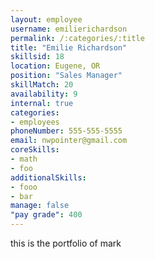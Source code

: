 ```yaml
--- 
layout: employee 
username: emilierichardson
permalink: /:categories/:title 
title: "Emilie Richardson" 
skillsid: 18 
location: Eugene, OR
position: "Sales Manager"
skillMatch: 20
availability: 9
internal: true
categories: 
- employees
phoneNumber: 555-555-5555 
email: nwpointer@gmail.com
coreSkills:
- math 
- foo
additionalSkills:
- fooo
- bar
manage: false
"pay grade": 400
---
```


this is the portfolio of mark